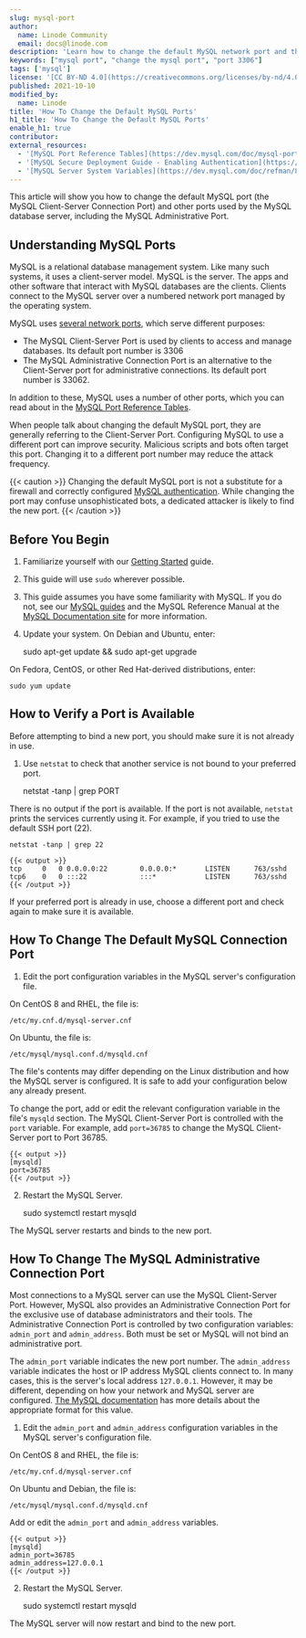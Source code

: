 ```yaml
---
slug: mysql-port
author:
  name: Linode Community
  email: docs@linode.com
description: 'Learn how to change the default MySQL network port and the MySQL Administrative Port.'
keywords: ["mysql port", "change the mysql port", "port 3306"]
tags: ['mysql']
license: '[CC BY-ND 4.0](https://creativecommons.org/licenses/by-nd/4.0)'
published: 2021-10-10
modified_by:
  name: Linode
title: 'How To Change the Default MySQL Ports'
h1_title: 'How To Change the Default MySQL Ports'
enable_h1: true
contributor:
external_resources:
  - '[MySQL Port Reference Tables](https://dev.mysql.com/doc/mysql-port-reference/en/mysql-ports-reference-tables.html)'
  - '[MySQL Secure Deployment Guide - Enabling Authentication](https://dev.mysql.com/doc/mysql-secure-deployment-guide/5.7/en/secure-deployment-configure-authentication.html)'
  - '[MySQL Server System Variables](https://dev.mysql.com/doc/refman/8.0/en/server-system-variables.html#sysvar_admin_address)'
---
```


This article will show you how to change the default MySQL port (the MySQL Client-Server Connection Port) and other ports used by the MySQL database server, including the MySQL Administrative Port.

## Understanding MySQL Ports

MySQL is a relational database management system. Like many such systems, it uses a client-server model. MySQL is the server. The apps and other software that interact with MySQL databases are the clients. Clients connect to the MySQL server over a numbered network port managed by the operating system.

MySQL uses [several network ports](https://dev.mysql.com/doc/mysql-port-reference/en/mysql-ports-reference-tables.html), which serve different purposes:

* The MySQL Client-Server Port is used by clients to access and manage databases. Its default port number is 3306
* The MySQL Administrative Connection Port is an alternative to the Client-Server port for administrative connections. Its default port number is 33062.

In addition to these, MySQL uses a number of other ports, which you can read about in the [MySQL Port Reference Tables](https://dev.mysql.com/doc/mysql-port-reference/en/mysql-ports-reference-tables.html).

When people talk about changing the default MySQL port, they are generally referring to the Client-Server Port. Configuring MySQL to use a different port can improve security. Malicious scripts and bots often target this port. Changing it to a different port number may reduce the attack frequency.

{{< caution >}}
Changing the default MySQL port is not a substitute for a firewall and correctly configured [MySQL authentication](https://dev.mysql.com/doc/mysql-secure-deployment-guide/5.7/en/secure-deployment-configure-authentication.html). While changing the port may confuse unsophisticated bots, a dedicated attacker is likely to find the new port.
{{< /caution >}}

## Before You Begin

1.  Familiarize yourself with our [Getting Started](/docs/getting-started/) guide.

2.  This guide will use `sudo` wherever possible.

3.  This guide assumes you have some familiarity with MySQL. If you do not, see our [MySQL guides](https://www.linode.com/docs/guides/databases/mysql/) and the MySQL Reference Manual at the [MySQL Documentation site](https://dev.mysql.com/doc/) for more information.

3.  Update your system. On Debian and Ubuntu, enter:

    sudo apt-get update && sudo apt-get upgrade

On Fedora, CentOS, or other Red Hat-derived distributions, enter:

    sudo yum update


## How to Verify a Port is Available

Before attempting to bind a new port, you should make sure it is not already in use.

1.  Use `netstat` to check that another service is not bound to your preferred port.

    netstat -tanp | grep PORT

There is no output if the port is available. If the port is not available, `netstat` prints the services currently using it. For example, if you tried to use the default SSH port (22).

    netstat -tanp | grep 22

    {{< output >}}
    tcp     0   0 0.0.0.0:22        0.0.0.0:*       LISTEN      763/sshd
    tcp6    0   0 :::22             :::*            LISTEN      763/sshd
    {{< /output >}}


If your preferred port is already in use, choose a different port and check again to make sure it is available.

## How To Change The Default MySQL Connection Port

1.  Edit the port configuration variables in the MySQL server's configuration file.

On CentOS 8 and RHEL, the file is:

    /etc/my.cnf.d/mysql-server.cnf

On Ubuntu, the file is:

    /etc/mysql/mysql.conf.d/mysqld.cnf

The file's contents may differ depending on the Linux distribution and how the MySQL server is configured. It is safe to add your configuration below any already present. 

To change the port, add or edit the relevant configuration variable in the file's `mysqld` section. The MySQL Client-Server Port is controlled with the `port` variable. For example, add `port=36785` to change the MySQL Client-Server port to Port 36785.

    {{< output >}}
    [mysqld]
    port=36785
    {{< /output >}}

2. Restart the MySQL Server.

    sudo systemctl restart mysqld


The MySQL server restarts and binds to the new port.


## How To Change The MySQL Administrative Connection Port

Most connections to a MySQL server can use the MySQL Client-Server Port. However, MySQL also provides an Administrative Connection Port for the exclusive use of database administrators and their tools. The Administrative Connection Port is controlled by two configuration variables: `admin_port` and `admin_address`. Both must be set or MySQL will not bind an administrative port.

The `admin_port` variable indicates the new port number. The `admin_address` variable indicates the host or IP address MySQL clients connect to. In many cases, this is the server's local address `127.0.0.1`. However, it may be different, depending on how your network and MySQL server are configured. [The MySQL documentation](https://dev.mysql.com/doc/refman/8.0/en/server-system-variables.html#sysvar_admin_address) has more details about the appropriate format for this value.


1.  Edit the `admin_port` and `admin_address` configuration variables in the MySQL server's configuration file.

On CentOS 8 and RHEL, the file is:

    /etc/my.cnf.d/mysql-server.cnf

On Ubuntu and Debian, the file is:

    /etc/mysql/mysql.conf.d/mysqld.cnf

Add or edit the  `admin_port` and `admin_address` variables.

    {{< output >}}
    [mysqld]
    admin_port=36785
    admin_address=127.0.0.1
    {{< /output >}}

2.  Restart the MySQL Server.

    sudo systemctl restart mysqld

The MySQL server will now restart and bind to the new port.